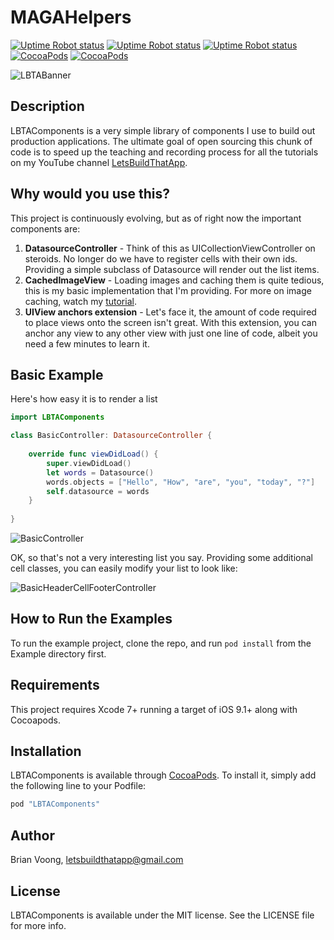 # MAGAHelpers
[![Uptime Robot status](https://img.shields.io/badge/platform-iOS-blue.svg)]()
[![Uptime Robot status](https://img.shields.io/badge/pod_version-v1.0.4-green.svg)]()
[![Uptime Robot status](https://img.shields.io/uptimerobot/status/m778918918-3e92c097147760ee39d02d36.svg)]()
[![CocoaPods](https://img.shields.io/cocoapods/l/AFNetworking.svg)]()
[![CocoaPods](https://img.shields.io/badge/support-self.magurean%40gmail-ff69b4.svg)]()


![LBTABanner](http://i.imgur.com/tTQOLtp.png)

## Description
LBTAComponents is a very simple library of components I use to build out production applications.  The ultimate goal of open sourcing this chunk of code is to speed up the teaching and recording process for all the tutorials on my YouTube channel [LetsBuildThatApp](https://www.youtube.com/letsbuildthatapp).

## Why would you use this?
This project is continuously evolving, but as of right now the important components are:

1. **DatasourceController** - Think of this as UICollectionViewController on steroids.  No longer do we have to register cells with their own ids.  Providing a simple subclass of Datasource will render out the list items.
2. **CachedImageView** - Loading images and caching them is quite tedious, this is my basic implementation that I'm providing. For more on image caching, watch my [tutorial](https://youtu.be/XFvs6eraBXM).
3. **UIView anchors extension** - Let's face it, the amount of code required to place views onto the screen isn't great.  With this extension, you can anchor any view to any other view with just one line of code, albeit you need a few minutes to learn it.

## Basic Example
Here's how easy it is to render a list

```swift
import LBTAComponents

class BasicController: DatasourceController {
    
    override func viewDidLoad() {
        super.viewDidLoad()
        let words = Datasource()
        words.objects = ["Hello", "How", "are", "you", "today", "?"]
        self.datasource = words
    }
    
}
```

![BasicController](http://imgur.com/TxF1E8B.png)

OK, so that's not a very interesting list you say. Providing some additional cell classes, you can easily modify your list to look like:

![BasicHeaderCellFooterController](http://imgur.com/N52MQuw.png)

## How to Run the Examples

To run the example project, clone the repo, and run `pod install` from the Example directory first.

## Requirements
This project requires Xcode 7+ running a target of iOS 9.1+ along with Cocoapods.

## Installation

LBTAComponents is available through [CocoaPods](http://cocoapods.org). To install
it, simply add the following line to your Podfile:

```ruby
pod "LBTAComponents"
```

## Author

Brian Voong, letsbuildthatapp@gmail.com

## License

LBTAComponents is available under the MIT license. See the LICENSE file for more info.
